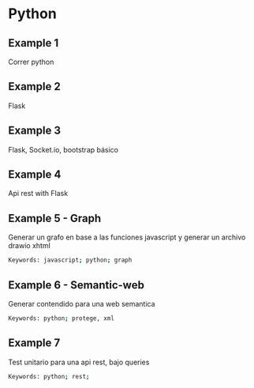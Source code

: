# Python

## Example 1

Correr python

## Example 2

Flask

## Example 3

Flask, Socket.io, bootstrap básico

## Example 4

Api rest with Flask

## Example 5 - Graph

Generar un grafo en base a las funciones javascript y generar un archivo drawio xhtml

```bash
Keywords: javascript; python; graph
```

## Example 6 - Semantic-web

Generar contendido para una web semantica

```bash
Keywords: python; protege, xml
```

## Example 7

Test unitario para una api rest, bajo queries

```bash
Keywords: python; rest;
```
